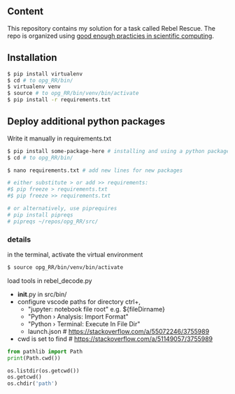 ## Content

This repository contains my solution for a task called Rebel Rescue. The repo is organized using [good enough practicies in scientific computing](https://swcarpentry.github.io/good-enough-practices-in-scientific-computing/). 

## Installation

```bash
$ pip install virtualenv
$ cd # to opg_RR/bin/
$ virtualenv venv
$ source # to opg_RR/bin/venv/bin/activate
$ pip install -r requirements.txt
```

## Deploy additional python packages

Write it manually in requirements.txt

```bash
$ pip install some-package-here # installing and using a python package
$ cd # to opg_RR/bin/

$ nano requirements.txt # add new lines for new packages

# either substitute > or add >> requirements:
#$ pip freeze > requirements.txt
#$ pip freeze >> requirements.txt

# or alternatively, use piprequires
# pip install pipreqs
# pipreqs ~/repos/opg_RR/src/
```


### details

in the terminal, activate the virtual environment
```bash
$ source opg_RR/bin/venv/bin/activate
```

load tools in rebel_decode.py
 - __init__.py in src/bin/
 - configure vscode paths for directory ctrl+, 
   - "jupyter: notebook file root" e.g. ${fileDirname}
   - "Python › Analysis: Import Format"
   - "Python › Terminal: Execute In File Dir"
   - launch.json # https://stackoverflow.com/a/55072246/3755989
 - cwd is set to find # https://stackoverflow.com/a/51149057/3755989
```python
from pathlib import Path
print(Path.cwd())

os.listdir(os.getcwd())
os.getcwd()
os.chdir('path')
```